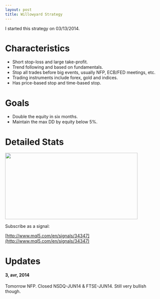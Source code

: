 ```yaml
---
layout: post
title: Willowyard Strategy
---
```


I started this strategy on 03/13/2014.

Characteristics
=======

* Short stop-loss and large take-profit. 
* Trend following and based on fundamentals.
* Stop all trades before big events, usually NFP, ECB/FED meetings, etc.
* Trading instruments include forex, gold and indices.
* Has price-based stop and time-based stop.

Goals
=======

* Double the equity in six months.
* Maintain the max DD by equity below 5%.

Detailed Stats
=======

<a href="http://www.myfxbook.com/members/cylfx/Willowyard/866193"><img  border="0" width="430" height="215" src="http://widgets.myfxbook.com/widgets/866193/large.jpg"/></a>

Subscribe as a signal:

[http://www.mql5.com/en/signals/34347](http://www.mql5.com/en/signals/34347)

Updates
=======

#### 3, avr, 2014
Tomorrow NFP. Closed NSDQ-JUN14 & FTSE-JUN14. Still very bullish though.

